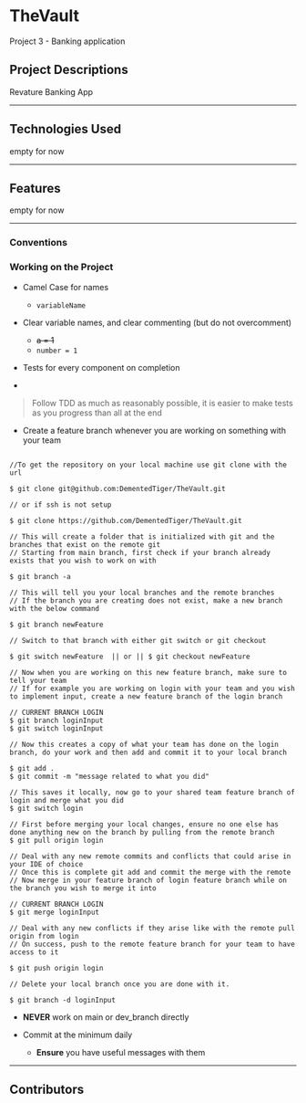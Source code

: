 # TheVault
Project 3 - Banking application

## Project Descriptions

Revature Banking App

---

## Technologies Used

empty for now

---

## Features

empty for now

---

### Conventions

### Working on the Project

- Camel Case for names 
  - `variableName`


- Clear variable names, and clear commenting (but do not overcomment)
  - ~~a = 1~~
  - `number = 1`


- Tests for every component on completion
- 
>Follow TDD as much as reasonably possible, it is easier to make tests as you progress than all at the end

- Create a feature branch whenever you are working on something with your team

```shell session

//To get the repository on your local machine use git clone with the url

$ git clone git@github.com:DementedTiger/TheVault.git

// or if ssh is not setup 

$ git clone https://github.com/DementedTiger/TheVault.git

// This will create a folder that is initialized with git and the branches that exist on the remote git
// Starting from main branch, first check if your branch already exists that you wish to work on with

$ git branch -a

// This will tell you your local branches and the remote branches
// If the branch you are creating does not exist, make a new branch with the below command

$ git branch newFeature

// Switch to that branch with either git switch or git checkout

$ git switch newFeature  || or || $ git checkout newFeature

// Now when you are working on this new feature branch, make sure to tell your team
// If for example you are working on login with your team and you wish to implement input, create a new feature branch of the login branch

// CURRENT BRANCH LOGIN
$ git branch loginInput
$ git switch loginInput

// Now this creates a copy of what your team has done on the login branch, do your work and then add and commit it to your local branch

$ git add .
$ git commit -m "message related to what you did"

// This saves it locally, now go to your shared team feature branch of login and merge what you did
$ git switch login

// First before merging your local changes, ensure no one else has done anything new on the branch by pulling from the remote branch
$ git pull origin login

// Deal with any new remote commits and conflicts that could arise in your IDE of choice
// Once this is complete git add and commit the merge with the remote
// Now merge in your feature branch of login feature branch while on the branch you wish to merge it into

// CURRENT BRANCH LOGIN
$ git merge loginInput

// Deal with any new conflicts if they arise like with the remote pull origin from login
// On success, push to the remote feature branch for your team to have access to it

$ git push origin login

// Delete your local branch once you are done with it.

$ git branch -d loginInput

```

- **NEVER** work on main or dev_branch directly


- Commit at the minimum daily
  - **Ensure** you have useful messages with them

---

## Contributors

